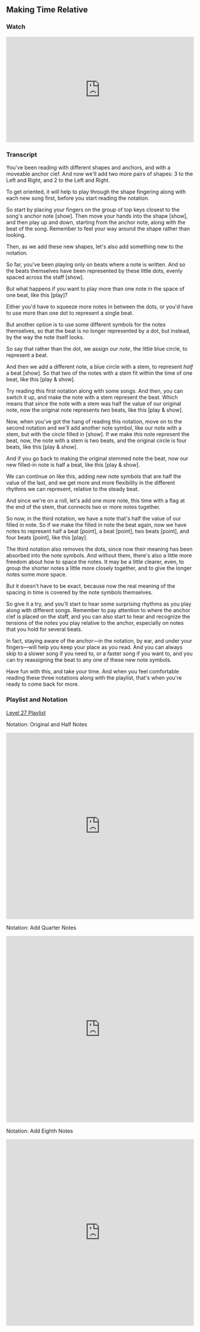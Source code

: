 ## Making Time Relative



### Watch

<style>
.embed-container {
    position: relative;
    padding-bottom: 56.25%;
    height: 0;
    overflow: hidden;
    max-width: 100%;
  }
  iframe{
    position: absolute;
    top: 0;
    left: 0;
    width: 100%;
    height: 100%;
  }
</style>
<div class='embed-container'>
  <iframe src='https://www.youtube.com/embed/9JgYHum55hI?rel=0' frameborder='0' allowfullscreen></iframe>
</div>



### Transcript

You've been reading with different shapes and anchors, and with a moveable anchor clef. And now we'll add two more pairs of shapes: 3 to the Left and Right, and 2 to the Left and Right.

To get oriented, it will help to play through the shape fingering along with each new song first, before you start reading the notation. 

So start by placing your fingers on the group of top keys closest to the song's anchor note [show]. Then move your hands into the shape [show], and then play up and down, starting from the anchor note, along with the beat of the song. Remember to feel your way around the shape rather than looking.

Then, as we add these new shapes, let's also add something new to the notation.

So far, you've been playing only on beats where a note is written. And so the beats themselves have been represented by these little dots, evenly spaced across the staff [show].

But what happens if you want to play more than one note in the space of one beat, like this [play]?

Either you'd have to squeeze more notes in between the dots, or you'd have to use more than one dot to represent a single beat.

But another option is to use some different symbols for the notes themselves, so that the beat is no longer represented by a dot, but instead, by the way the note itself looks.

So say that rather than the dot, we assign our *note*, the little blue circle, to represent a beat.

And then we add a different note, a blue circle with a stem, to represent *half* a beat [show]. So that two of the notes with a stem fit within the time of one beat, like this [play & show].

Try reading this first notation along with some songs. And then, you can switch it up, and make the note with a stem represent the beat. Which means that since the note with a stem was half the value of our original note, now the original note represents *two* beats, like this [play & show].

Now, when you've got the hang of reading this notation, move on to the second notation and we'll add another note symbol, like our note with a stem, but with the circle filled in [show]. If we make *this* note represent the beat, now, the note with a stem is two beats, and the original circle is four beats, like this [play & show].

And if you go back to making the original stemmed note the beat, now our new filled-in note is half a beat, like this [play & show].

We can continue on like this, adding new note symbols that are half the value of the last, and we get more and more flexibility in the different rhythms we can represent, relative to the steady beat.

And since we're on a roll, let's add one more note, this time with a flag at the end of the stem, that connects two or more notes together.

So now, in the third notation, we have a note that's half the value of our filled in note. So if we make the filled in note the beat again, now we have notes to represent half a beat [point], a beat [point], two beats [point], and four beats [point], like this [play].

The third notation also removes the dots, since now their meaning has been absorbed into the note symbols. And without them, there's also a little more freedom about how to space the notes. It may be a little clearer, even, to group the shorter notes a little more closely together, and to give the longer notes some more space.

But it doesn't have to be exact, because now the real meaning of the spacing in time is covered by the note symbols themselves.

So give it a try, and you'll start to hear some surprising rhythms as you play along with different songs. Remember to pay attention to where the anchor clef is placed on the staff, and you can also start to hear and recognize the tensions of the notes you play relative to the anchor, especially on notes that you hold for several beats.

In fact, staying aware of the anchor&mdash;in the notation, by ear, and under your fingers&mdash;will help you keep your place as you read. And you can always skip to a slower song if you need to, or a faster song if you want to, and you can try reassigning the beat to any one of these new note symbols.

Have fun with this, and take your time. And when you feel comfortable reading these three notations along with the playlist, that's when you're ready to come back for more.



### Playlist and Notation

<a href="../player/reading-4" target="_blank">Level 27 Playlist</a>



Notation: Original and Half Notes

<embed
	src="https://shapesmusic.com/media/reading_tactile_6.pdf"
	type="application/pdf"
	width="100%"
	height="500px"
/>


Notation: Add Quarter Notes

<embed
	src="https://shapesmusic.com/media/reading_tactile_7.pdf"
	type="application/pdf"
	width="100%"
	height="500px"
/>


Notation: Add Eighth Notes

<embed
	src="https://shapesmusic.com/media/reading_tactile_8.pdf"
	type="application/pdf"
	width="100%"
	height="500px"
/>
